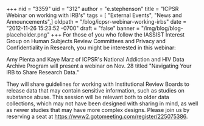 +++
nid = "3359"
uid = "312"
author = "e.stephenson"
title = "ICPSR Webinar on working with IRB's"
tags = [ "External Events", "News and Announcements",]
oldpath = "/blog/icpsr-webinar-working-irbs"
date = "2012-11-26 15:23:52 -0700"
draft = "false"
banner = "/img/blog/blog-placeholder.png"
+++
For those of you who follow the IASSIST Interest Group on Human Subjects
Review Committees and Privacy and Confidentiality in Research, you might
be interested in this webinar:

Amy Pienta and Kaye Marz of ICPSR's National Addiction and HIV Data
Archive Program will present a webinar on Nov. 28 titled "Navigating
Your IRB to Share Research Data."

They will share guidelines for working with Institutional Review Boards
to release data that may contain sensitive information, such as studies
on substance abuse. This session will be relevant both to older data
collections, which may not have been designed with sharing in mind, as
well as newer studies that may have more complex designs. Please join us
by reserving a seat at
<https://www2.gotomeeting.com/register/225075386>.
